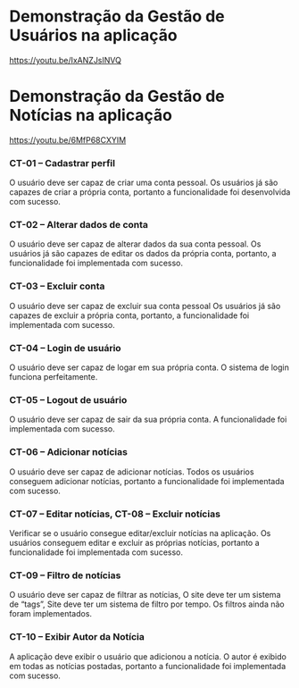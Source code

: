 # Demonstração da Gestão de Usuários na aplicação
https://youtu.be/IxANZJsINVQ

# Demonstração da Gestão de Notícias na aplicação
https://youtu.be/6MfP68CXYIM

### CT-01 – Cadastrar perfil

O usuário deve ser capaz de criar uma conta pessoal.
Os usuários já são capazes de criar a própria conta, portanto a funcionalidade foi desenvolvida com sucesso.

### CT-02 – Alterar dados de conta

O usuário deve ser capaz de alterar dados da sua conta pessoal.
Os usuários já são capazes de editar os dados da própria conta, portanto, a funcionalidade foi implementada com sucesso.

### CT-03 – Excluir conta

O usuário deve ser capaz de excluir sua conta pessoal
Os usuários já são capazes de excluir a própria conta, portanto, a funcionalidade foi implementada com sucesso.

### CT-04 – Login de usuário

O usuário deve ser capaz de logar em sua própria conta.
O sistema de login funciona perfeitamente.

### CT-05 – Logout de usuário

O usuário deve ser capaz de sair da sua própria conta.
A funcionalidade foi implementada com sucesso.

### CT-06 – Adicionar notícias

O usuário deve ser capaz de adicionar notícias.
Todos os usuários conseguem adicionar notícias, portanto a funcionalidade foi implementada com sucesso.

### CT-07 – Editar notícias, CT-08 – Excluir notícias

Verificar se o usuário consegue editar/excluir notícias na aplicação.
Os usuários conseguem editar e excluir as próprias notícias, portanto a funcionalidade foi implementada com sucesso.

### CT-09 – Filtro de notícias

O usuário deve ser capaz de filtrar as notícias, O site deve ter um sistema de “tags”, Site deve ter um sistema de filtro por tempo.
Os filtros ainda não foram implementados.

### CT-10 – Exibir Autor da Notícia

A aplicação deve exibir o usuário que adicionou a notícia.
O autor é exibido em todas as notícias postadas, portanto a funcionalidade foi implementada com sucesso.

